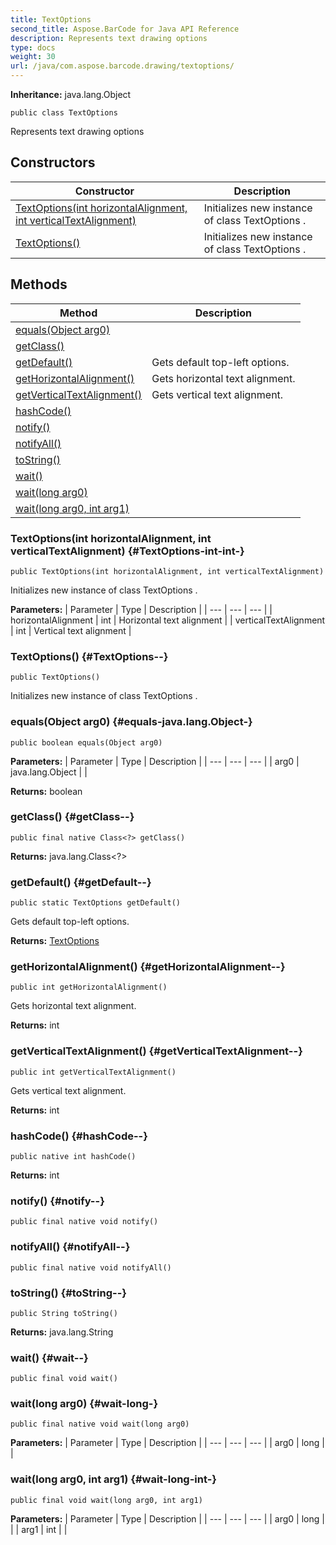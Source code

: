 ```yaml
---
title: TextOptions
second_title: Aspose.BarCode for Java API Reference
description: Represents text drawing options
type: docs
weight: 30
url: /java/com.aspose.barcode.drawing/textoptions/
---
```

**Inheritance:**
java.lang.Object
```
public class TextOptions
```

Represents text drawing options
## Constructors

| Constructor | Description |
| --- | --- |
| [TextOptions(int horizontalAlignment, int verticalTextAlignment)](#TextOptions-int-int-) | Initializes new instance of class  TextOptions . |
| [TextOptions()](#TextOptions--) | Initializes new instance of class  TextOptions . |
## Methods

| Method | Description |
| --- | --- |
| [equals(Object arg0)](#equals-java.lang.Object-) |  |
| [getClass()](#getClass--) |  |
| [getDefault()](#getDefault--) | Gets default top-left options. |
| [getHorizontalAlignment()](#getHorizontalAlignment--) | Gets horizontal text alignment. |
| [getVerticalTextAlignment()](#getVerticalTextAlignment--) | Gets vertical text alignment. |
| [hashCode()](#hashCode--) |  |
| [notify()](#notify--) |  |
| [notifyAll()](#notifyAll--) |  |
| [toString()](#toString--) |  |
| [wait()](#wait--) |  |
| [wait(long arg0)](#wait-long-) |  |
| [wait(long arg0, int arg1)](#wait-long-int-) |  |
### TextOptions(int horizontalAlignment, int verticalTextAlignment) {#TextOptions-int-int-}
```
public TextOptions(int horizontalAlignment, int verticalTextAlignment)
```


Initializes new instance of class  TextOptions .

**Parameters:**
| Parameter | Type | Description |
| --- | --- | --- |
| horizontalAlignment | int | Horizontal text alignment |
| verticalTextAlignment | int | Vertical text alignment |

### TextOptions() {#TextOptions--}
```
public TextOptions()
```


Initializes new instance of class  TextOptions .

### equals(Object arg0) {#equals-java.lang.Object-}
```
public boolean equals(Object arg0)
```




**Parameters:**
| Parameter | Type | Description |
| --- | --- | --- |
| arg0 | java.lang.Object |  |

**Returns:**
boolean
### getClass() {#getClass--}
```
public final native Class<?> getClass()
```




**Returns:**
java.lang.Class<?>
### getDefault() {#getDefault--}
```
public static TextOptions getDefault()
```


Gets default top-left options.

**Returns:**
[TextOptions](../../com.aspose.barcode.drawing/textoptions)
### getHorizontalAlignment() {#getHorizontalAlignment--}
```
public int getHorizontalAlignment()
```


Gets horizontal text alignment.

**Returns:**
int
### getVerticalTextAlignment() {#getVerticalTextAlignment--}
```
public int getVerticalTextAlignment()
```


Gets vertical text alignment.

**Returns:**
int
### hashCode() {#hashCode--}
```
public native int hashCode()
```




**Returns:**
int
### notify() {#notify--}
```
public final native void notify()
```




### notifyAll() {#notifyAll--}
```
public final native void notifyAll()
```




### toString() {#toString--}
```
public String toString()
```




**Returns:**
java.lang.String
### wait() {#wait--}
```
public final void wait()
```




### wait(long arg0) {#wait-long-}
```
public final native void wait(long arg0)
```




**Parameters:**
| Parameter | Type | Description |
| --- | --- | --- |
| arg0 | long |  |

### wait(long arg0, int arg1) {#wait-long-int-}
```
public final void wait(long arg0, int arg1)
```




**Parameters:**
| Parameter | Type | Description |
| --- | --- | --- |
| arg0 | long |  |
| arg1 | int |  |

